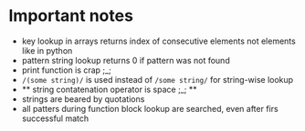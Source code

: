 # Important notes
- key lookup in arrays returns index of consecutive elements not elements like in python
- pattern string lookup returns 0 if pattern was not found
- print function is crap ;_;
- `/(some string)/` is used instead of `/some string/` for string-wise lookup
- ** string contatenation operator is space ;_; **
- strings are beared by quotations
- all patters during function block lookup are searched, even after firs successful match
